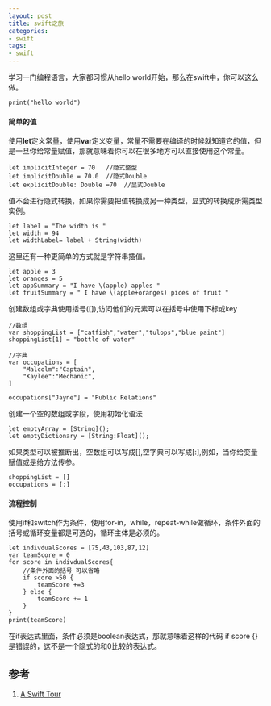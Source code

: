 ```yaml
---
layout: post
title: swift之旅
categories:
- swift
tags:
- swift
---
```


学习一门编程语言，大家都习惯从hello world开始，那么在swift中，你可以这么做。

```
print("hello world")
```

#### 简单的值

使用**let**定义常量，使用**var**定义变量，常量不需要在编译的时候就知道它的值，但是一旦你给常量赋值，那就意味着你可以在很多地方可以直接使用这个常量。

```
let implicitInteger = 70   //隐式整型
let implicitDouble = 70.0  //隐式Double
let explicitDouble: Double =70  //显式Double
```

值不会进行隐式转换，如果你需要把值转换成另一种类型，显式的转换成所需类型实例。

```
let label = "The width is "
let width = 94
let widthLabel= label + String(width)
```

这里还有一种更简单的方式就是字符串插值。

```
let apple = 3
let oranges = 5
let appSummary = "I have \(apple) apples "
let fruitSummary = " I have \(apple+oranges) pices of fruit "
```

创建数组或字典使用括号([]),访问他们的元素可以在括号中使用下标或key

```
//数组
var shoppingList = ["catfish","water","tulops","blue paint"]
shoppingList[1] = "bottle of water"

//字典
var occupations = [
    "Malcolm":"Captain",
    "Kaylee":"Mechanic",
]

occupations["Jayne"] = "Public Relations"
```

创建一个空的数组或字段，使用初始化语法

```
let emptyArray = [String]();
let emptyDictionary = [String:Float]();
```

如果类型可以被推断出，空数组可以写成[],空字典可以写成[:],例如，当你给变量赋值或是给方法传参。

```
shoppingList = []
occupations = [:]
```

#### 流程控制

使用if和switch作为条件，使用for-in，while，repeat-while做循环，条件外面的括号或循环变量都是可选的，循环主体是必须的。

```
let indivdualScores = [75,43,103,87,12]
var teamScore = 0
for score in indivdualScores{
    //条件外面的括号 可以省略
    if score >50 {
        teamScore +=3
    } else {
        teamScore += 1
    }
}
print(teamScore)
```

在if表达式里面，条件必须是boolean表达式，那就意味着这样的代码 if score {} 是错误的，这不是一个隐式的和0比较的表达式。

 

## 参考  
1. [A Swift Tour](https://developer.apple.com/library/prerelease/content/documentation/Swift/Conceptual/Swift_Programming_Language/GuidedTour.html#//apple_ref/doc/uid/TP40014097-CH2-ID1)